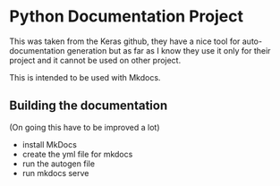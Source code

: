 # Python Documentation Project

This was taken from the Keras github, they have a nice tool for auto-documentation generation but as far as I know they use it only for their project and it cannot be used on other project.

This is intended to be used with Mkdocs. 

## Building the documentation

(On going this have to be improved a lot)

- install MkDocs
- create the yml file for mkdocs
- run the autogen file
- run mkdocs serve